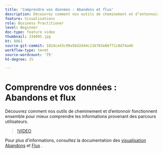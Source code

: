 ```yaml
---
title: 'Comprendre vos données : Abandons et flux'
description: Découvrez comment nos outils de cheminement et d’entonnoir fonctionnent ensemble pour mieux comprendre les informations provenant des parcours utilisateurs.
feature: Visualisations
role: Business Practitioner
level: Beginner
doc-type: feature video
thumbnail: 334095.jpg
kt: 8061
source-git-commit: 1824ce43c99a56d2dd4c116783e06f71c0d74a46
workflow-type: tm+mt
source-wordcount: '75'
ht-degree: 1%

---
```



# Comprendre vos données : Abandons et flux

Découvrez comment nos outils de cheminement et d’entonnoir fonctionnent ensemble pour mieux comprendre les informations provenant des parcours utilisateurs.

>[!VIDEO](https://video.tv.adobe.com/v/334095/?quality=12&learn=on)

Pour plus d’informations, consultez la documentation des [visualisation Abandons](https://experienceleague.adobe.com/docs/analytics/analyze/analysis-workspace/visualizations/fallout/fallout-flow.html?lang=en) et [Flux](https://experienceleague.adobe.com/docs/analytics/analyze/analysis-workspace/visualizations/flow/flow.html?lang=en) .
